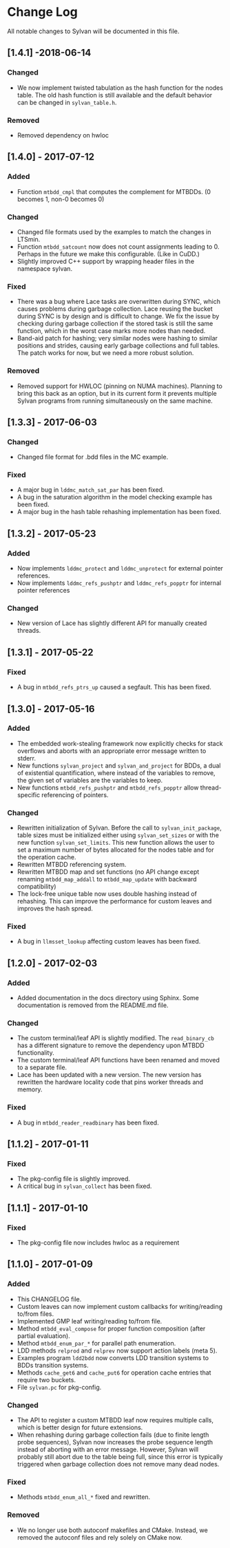 # Change Log
All notable changes to Sylvan will be documented in this file.

## [1.4.1] -2018-06-14
### Changed
- We now implement twisted tabulation as the hash function for the nodes table. The old hash function is still available and the default behavior can be changed in `sylvan_table.h`.

### Removed
- Removed dependency on hwloc

## [1.4.0] - 2017-07-12
### Added
- Function `mtbdd_cmpl` that computes the complement for MTBDDs. (0 becomes 1, non-0 becomes 0)

### Changed
- Changed file formats used by the examples to match the changes in LTSmin.
- Function `mtbdd_satcount` now does not count assignments leading to 0. Perhaps in the future we make this configurable. (Like in CuDD.)
- Slightly improved C++ support by wrapping header files in the namespace sylvan.

### Fixed
- There was a bug where Lace tasks are overwritten during SYNC, which causes problems during garbage collection. Lace reusing the bucket during SYNC is by design and is difficult to change. We fix the issue by checking during garbage collection if the stored task is still the same function, which in the worst case marks more nodes than needed.
- Band-aid patch for hashing; very similar nodes were hashing to similar positions and strides, causing early garbage collections and full tables. The patch works for now, but we need a more robust solution.

### Removed
- Removed support for HWLOC (pinning on NUMA machines). Planning to bring this back as an option, but in its current form it prevents multiple Sylvan programs from running simultaneously on the same machine.

## [1.3.3] - 2017-06-03
### Changed
- Changed file format for .bdd files in the MC example.

### Fixed
- A major bug in `lddmc_match_sat_par` has been fixed.
- A bug in the saturation algorithm in the model checking example has been fixed.
- A major bug in the hash table rehashing implementation has been fixed.

## [1.3.2] - 2017-05-23
### Added
- Now implements `lddmc_protect` and `lddmc_unprotect` for external pointer references.
- Now implements `lddmc_refs_pushptr` and `lddmc_refs_popptr` for internal pointer references

### Changed
- New version of Lace has slightly different API for manually created threads.

## [1.3.1] - 2017-05-22
### Fixed
- A bug in `mtbdd_refs_ptrs_up` caused a segfault. This has been fixed.

## [1.3.0] - 2017-05-16
### Added
- The embedded work-stealing framework now explicitly checks for stack overflows and aborts with an appropriate error message written to stderr.
- New functions `sylvan_project` and `sylvan_and_project` for BDDs, a dual of existential quantification, where instead of the variables to remove, the given set of variables are the variables to keep.
- New functions `mtbdd_refs_pushptr` and `mtbdd_refs_popptr` allow thread-specific referencing of pointers.

### Changed
- Rewritten initialization of Sylvan. Before the call to `sylvan_init_package`, table sizes must be initialized either using `sylvan_set_sizes` or with the new function `sylvan_set_limits`. This new function allows the user to set a maximum number of bytes allocated for the nodes table and for the operation cache.
- Rewritten MTBDD referencing system.
- Rewritten MTBDD map and set functions (no API change except renaming `mtbdd_map_addall` to `mtbdd_map_update` with backward compatibility)
- The lock-free unique table now uses double hashing instead of rehashing. This can improve the performance for custom leaves and improves the hash spread.

### Fixed
- A bug in `llmsset_lookup` affecting custom leaves has been fixed.

## [1.2.0] - 2017-02-03
### Added
- Added documentation in the docs directory using Sphinx. Some documentation is removed from the README.md file.

### Changed
- The custom terminal/leaf API is slightly modified. The `read_binary_cb` has a different signature to remove the dependency upon MTBDD functionality.
- The custom terminal/leaf API functions have been renamed and moved to a separate file.
- Lace has been updated with a new version. The new version has rewritten the hardware locality code that pins worker threads and memory.

### Fixed
- A bug in `mtbdd_reader_readbinary` has been fixed.

## [1.1.2] - 2017-01-11
### Fixed
- The pkg-config file is slightly improved.
- A critical bug in `sylvan_collect` has been fixed.

## [1.1.1] - 2017-01-10
### Fixed
- The pkg-config file now includes hwloc as a requirement

## [1.1.0] - 2017-01-09
### Added
- This CHANGELOG file.
- Custom leaves can now implement custom callbacks for writing/reading to/from files.
- Implemented GMP leaf writing/reading to/from file.
- Method `mtbdd_eval_compose` for proper function composition (after partial evaluation).
- Method `mtbdd_enum_par_*` for parallel path enumeration.
- LDD methods `relprod` and `relprev` now support action labels (meta 5).
- Examples program `ldd2bdd` now converts LDD transition systems to BDDs transition systems.
- Methods `cache_get6` and `cache_put6` for operation cache entries that require two buckets.
- File `sylvan.pc` for pkg-config.

### Changed
- The API to register a custom MTBDD leaf now requires multiple calls, which is better design for future extensions.
- When rehashing during garbage collection fails (due to finite length probe sequences), Sylvan now increases the probe sequence length instead of aborting with an error message. However, Sylvan will probably still abort due to the table being full, since this error is typically triggered when garbage collection does not remove many dead nodes.

### Fixed
- Methods `mtbdd_enum_all_*` fixed and rewritten.

### Removed
- We no longer use both autoconf makefiles and CMake. Instead, we removed the autoconf files and rely solely on CMake now.
